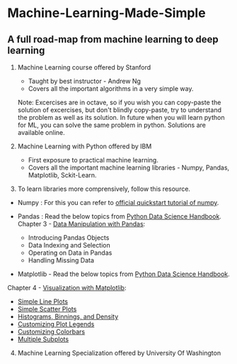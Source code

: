 # Machine-Learning-Made-Simple

## A full road-map from machine learning to deep learning

1. Machine Learning course offered by Stanford
   * Taught by best instructor - Andrew Ng
   * Covers all the important algorithms in a very simple way.
   
   Note: Excercises are in octave, so if you wish you can copy-paste the solution of excercises, but don't blindly copy-paste, try to          understand the problem as well as its solution. In future when you will learn python for ML, you can solve the same problem in python.      Solutions are available online.
   
2. Machine Learning with Python offered by IBM
   * First exposure to practical machine learning.
   * Covers all the important machine learning libraries - Numpy, Pandas, Matplotlib, Sckit-Learn.
   
3. To learn libraries more comprensively, follow this resource.

+ Numpy : For this you can refer to [official quickstart tutorial of numpy](https://numpy.org/devdocs/user/quickstart.html).
   
+ Pandas : Read the below topics from [Python Data Science Handbook](https://jakevdp.github.io/PythonDataScienceHandbook/). Chapter 3 - [Data Manipulation with Pandas](https://jakevdp.github.io/PythonDataScienceHandbook/03.00-introduction-to-pandas.html):
    - Introducing Pandas Objects
    - Data Indexing and Selection
    - Operating on Data in Pandas
    - Handling Missing Data
            
+ Matplotlib - Read the below topics from [Python Data Science Handbook](https://jakevdp.github.io/PythonDataScienceHandbook/).

Chapter 4 - [Visualization with Matplotlib](https://jakevdp.github.io/PythonDataScienceHandbook/04.00-introduction-to-matplotlib.html):

  - [Simple Line Plots](https://jakevdp.github.io/PythonDataScienceHandbook/04.01-simple-line-plots.html)
  - [Simple Scatter Plots](https://jakevdp.github.io/PythonDataScienceHandbook/04.02-simple-scatter-plots.html)
  - [Histograms, Binnings, and Density](https://jakevdp.github.io/PythonDataScienceHandbook/04.05-histograms-and-binnings.html)
  - [Customizing Plot Legends](https://jakevdp.github.io/PythonDataScienceHandbook/04.06-customizing-legends.html)
  - [Customizing Colorbars](https://jakevdp.github.io/PythonDataScienceHandbook/04.07-customizing-colorbars.html)
  - [Multiple Subplots](https://jakevdp.github.io/PythonDataScienceHandbook/04.08-multiple-subplots.html)


4. Machine Learning Specialization offered by University Of Washington
   
